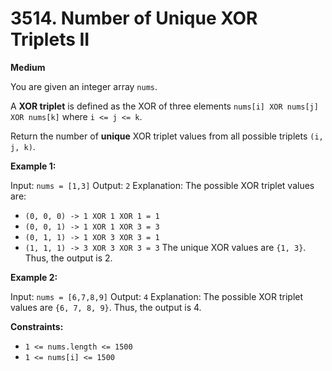 # 3514. Number of Unique XOR Triplets II

**Medium**

You are given an integer array `nums`.

A **XOR triplet** is defined as the XOR of three elements `nums[i] XOR nums[j] XOR nums[k]` where `i <= j <= k`.

Return the number of **unique** XOR triplet values from all possible triplets `(i, j, k)`.

**Example 1:**

Input: `nums = [1,3]`
Output: `2`
Explanation:
The possible XOR triplet values are:
* `(0, 0, 0) -> 1 XOR 1 XOR 1 = 1`
* `(0, 0, 1) -> 1 XOR 1 XOR 3 = 3`
* `(0, 1, 1) -> 1 XOR 3 XOR 3 = 1`
* `(1, 1, 1) -> 3 XOR 3 XOR 3 = 3`
The unique XOR values are `{1, 3}`. Thus, the output is 2.

**Example 2:**

Input: `nums = [6,7,8,9]`
Output: `4`
Explanation:
The possible XOR triplet values are `{6, 7, 8, 9}`. Thus, the output is 4.

**Constraints:**

* `1 <= nums.length <= 1500`
* `1 <= nums[i] <= 1500` 